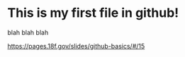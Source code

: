 # This is my first file in github!

blah blah blah

https://pages.18f.gov/slides/github-basics/#/15
